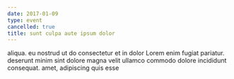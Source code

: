```yaml
---
date: 2017-01-09
type: event
cancelled: true
title: sunt culpa aute ipsum dolor
---
```

aliqua. eu nostrud ut do consectetur et in dolor Lorem enim fugiat pariatur. deserunt minim sint dolore magna velit ullamco commodo dolore incididunt consequat. amet, adipiscing quis esse